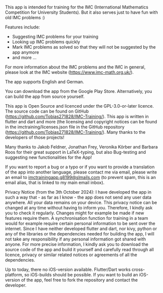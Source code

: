 This app is intended for training for the IMC (International Mathematics Competition for University Students). But it also serves just to have fun with old IMC problems :)

Features include:
- Suggesting IMC problems for your training
- Looking up IMC problems quickly
- Mark IMC problems as solved so that they will not be suggested by the app anymore
- and more ...

For more information about the IMC problems and the IMC in general, please look at the IMC website (https://www.imc-math.org.uk/).

The app supports English and German.

You can download the app from the Google Play Store. Alternatively, you can build the app from source yourself.

This app is Open Source and licenced under the GPL-3.0-or-later licence. The source code can be found on GitHub (https://github.com/Tobias271828/IMC-Training/). This app is written in flutter and dart and more (the licensing and copyright notices can be found in the imctraining/licenses.json file in the GitHub repository (https://github.com/Tobias271828/IMC-Training/). Many thanks to the developers of those projects!

Many thanks to Jakob Feldner, Jonathan Frey, Veronika Körber and Barbara Roos for their great support in LaTeX-typing, but also Bug-testing and suggesting new functionalities for the App!

If you want to report a bug or a typo or if you want to provide a translation of the app into another language, please contact me via email, please write an email to imctrainingapp.g8199@slmails.com (to prevent spam, this is an email alias, that is linked to my main email inbox).

Privacy Notice (from the 3th October 2024): I have developed the app in such a way that - as far as I know - the app does not send any user data anywhere. All your data remains on your device. This privacy notice can be changed at any time without having to inform you. Therefore, I kindly ask you to check it regularly. Changes might for example be made if new features require them. A synchronisation function for training in a team would for example require certain personal information to be sent over the internet. Since I have neither developed flutter and dart, nor kivy, python or any of the libraries or the dependencies needed for building the app, I will not take any responsibility if any personal information got shared with anyone. For more precise information, I kindly ask you to download the source code of the app and build it yourself and carefully read through all licence, privacy or similar related notices or agreements of all the dependencies.


Up to today, there no iOS-version available. Flutter/Dart works cross-platform, so iOS-builds should be possible. If you want to build an iOS-version of the app, feel free to fork the repository and contact the developer.
